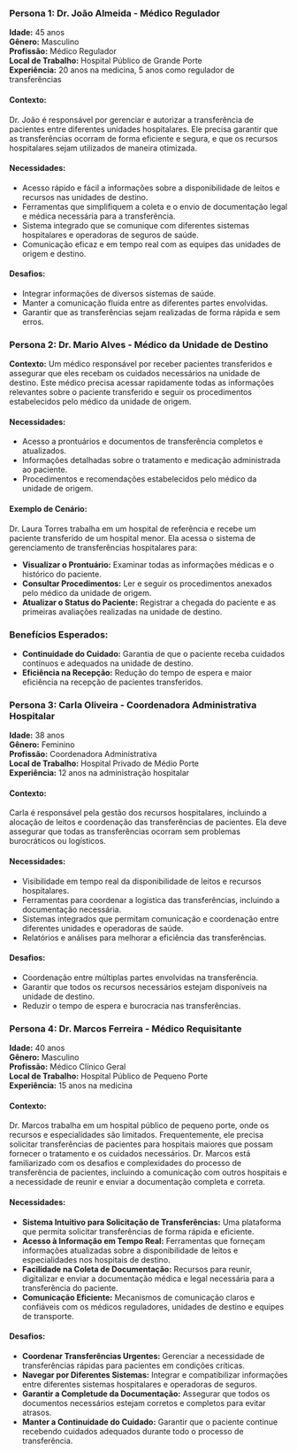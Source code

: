 ### Persona 1: Dr. João Almeida - Médico Regulador

**Idade:** 45 anos  
**Gênero:** Masculino  
**Profissão:** Médico Regulador  
**Local de Trabalho:** Hospital Público de Grande Porte  
**Experiência:** 20 anos na medicina, 5 anos como regulador de transferências

#### Contexto:
Dr. João é responsável por gerenciar e autorizar a transferência de pacientes entre diferentes unidades hospitalares. Ele precisa garantir que as transferências ocorram de forma eficiente e segura, e que os recursos hospitalares sejam utilizados de maneira otimizada.

#### Necessidades:
- Acesso rápido e fácil a informações sobre a disponibilidade de leitos e recursos nas unidades de destino.
- Ferramentas que simplifiquem a coleta e o envio de documentação legal e médica necessária para a transferência.
- Sistema integrado que se comunique com diferentes sistemas hospitalares e operadoras de seguros de saúde.
- Comunicação eficaz e em tempo real com as equipes das unidades de origem e destino.

#### Desafios:
- Integrar informações de diversos sistemas de saúde.
- Manter a comunicação fluida entre as diferentes partes envolvidas.
- Garantir que as transferências sejam realizadas de forma rápida e sem erros.

### Persona 2: Dr. Mario Alves - Médico da Unidade de Destino

**Contexto:**
Um médico responsável por receber pacientes transferidos e assegurar que eles recebam os cuidados necessários na unidade de destino. Este médico precisa acessar rapidamente todas as informações relevantes sobre o paciente transferido e seguir os procedimentos estabelecidos pelo médico da unidade de origem.

#### Necessidades:
- Acesso a prontuários e documentos de transferência completos e atualizados.
- Informações detalhadas sobre o tratamento e medicação administrada ao paciente.
- Procedimentos e recomendações estabelecidos pelo médico da unidade de origem.

#### Exemplo de Cenário:
Dr. Laura Torres trabalha em um hospital de referência e recebe um paciente transferido de um hospital menor. Ela acessa o sistema de gerenciamento de transferências hospitalares para:
- **Visualizar o Prontuário:** Examinar todas as informações médicas e o histórico do paciente.
- **Consultar Procedimentos:** Ler e seguir os procedimentos anexados pelo médico da unidade de origem.
- **Atualizar o Status do Paciente:** Registrar a chegada do paciente e as primeiras avaliações realizadas na unidade de destino.

### Benefícios Esperados:
- **Continuidade do Cuidado:** Garantia de que o paciente receba cuidados contínuos e adequados na unidade de destino.
- **Eficiência na Recepção:** Redução do tempo de espera e maior eficiência na recepção de pacientes transferidos.


### Persona 3: Carla Oliveira - Coordenadora Administrativa Hospitalar

**Idade:** 38 anos  
**Gênero:** Feminino  
**Profissão:** Coordenadora Administrativa  
**Local de Trabalho:** Hospital Privado de Médio Porte  
**Experiência:** 12 anos na administração hospitalar

#### Contexto:
Carla é responsável pela gestão dos recursos hospitalares, incluindo a alocação de leitos e coordenação das transferências de pacientes. Ela deve assegurar que todas as transferências ocorram sem problemas burocráticos ou logísticos.

#### Necessidades:
- Visibilidade em tempo real da disponibilidade de leitos e recursos hospitalares.
- Ferramentas para coordenar a logística das transferências, incluindo a documentação necessária.
- Sistemas integrados que permitam comunicação e coordenação entre diferentes unidades e operadoras de saúde.
- Relatórios e análises para melhorar a eficiência das transferências.

#### Desafios:
- Coordenação entre múltiplas partes envolvidas na transferência.
- Garantir que todos os recursos necessários estejam disponíveis na unidade de destino.
- Reduzir o tempo de espera e burocracia nas transferências.

### Persona 4: Dr. Marcos Ferreira - Médico Requisitante

**Idade:** 40 anos  
**Gênero:** Masculino  
**Profissão:** Médico Clínico Geral  
**Local de Trabalho:** Hospital Público de Pequeno Porte  
**Experiência:** 15 anos na medicina

#### Contexto:
Dr. Marcos trabalha em um hospital público de pequeno porte, onde os recursos e especialidades são limitados. Frequentemente, ele precisa solicitar transferências de pacientes para hospitais maiores que possam fornecer o tratamento e os cuidados necessários. Dr. Marcos está familiarizado com os desafios e complexidades do processo de transferência de pacientes, incluindo a comunicação com outros hospitais e a necessidade de reunir e enviar a documentação completa e correta.

#### Necessidades:
- **Sistema Intuitivo para Solicitação de Transferências:** Uma plataforma que permita solicitar transferências de forma rápida e eficiente.
- **Acesso à Informação em Tempo Real:** Ferramentas que forneçam informações atualizadas sobre a disponibilidade de leitos e especialidades nos hospitais de destino.
- **Facilidade na Coleta de Documentação:** Recursos para reunir, digitalizar e enviar a documentação médica e legal necessária para a transferência do paciente.
- **Comunicação Eficiente:** Mecanismos de comunicação claros e confiáveis com os médicos reguladores, unidades de destino e equipes de transporte.

#### Desafios:
- **Coordenar Transferências Urgentes:** Gerenciar a necessidade de transferências rápidas para pacientes em condições críticas.
- **Navegar por Diferentes Sistemas:** Integrar e compatibilizar informações entre diferentes sistemas hospitalares e operadoras de seguros.
- **Garantir a Completude da Documentação:** Assegurar que todos os documentos necessários estejam corretos e completos para evitar atrasos.
- **Manter a Continuidade do Cuidado:** Garantir que o paciente continue recebendo cuidados adequados durante todo o processo de transferência.

